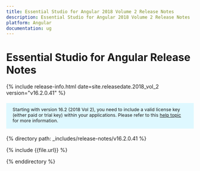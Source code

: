 ```yaml
---
title: Essential Studio for Angular 2018 Volume 2 Release Notes
description: Essential Studio for Angular 2018 Volume 2 Release Notes
platform: Angular
documentation: ug
---
```


# Essential Studio for Angular Release Notes

{% include release-info.html date=site.releasedate.2018_vol_2  version="v16.2.0.41" %} 

<style>
#license {
    font-size: .88em!important;
margin-top: 1.5em;     margin-bottom: 1.5em;
    background-color: #def8ff;
    padding: 10px 17px 14px;
}
</style>

<div id="license">
Starting with version 16.2 (2018 Vol 2), you need to include a valid license key (either paid or trial key) within your applications. 
Please refer to this <a href="/common/essential-studio/licensing/license-key">help topic</a> for more information.   
</div>


{% directory path: _includes/release-notes/v16.2.0.41 %}

{% include {{file.url}} %}

{% enddirectory %}